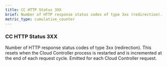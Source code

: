 ```yaml
---
title: CC HTTP Status 3XX
brief: Number of HTTP response status codes of type 3xx (redirection). This resets when the Cloud Controller process is restarted and is incremented at the end of each request cycle. Emitted for each Cloud Controller request.
metric_type: cumulative_counter
---
```


### CC HTTP Status 3XX

Number of HTTP response status codes of type 3xx (redirection). This resets when the Cloud Controller process is restarted and is incremented at the end of each request cycle. Emitted for each Cloud Controller request.